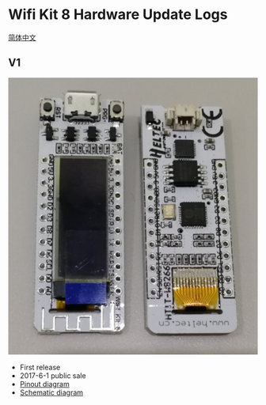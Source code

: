 # Wifi Kit 8  Hardware Update Logs
[简体中文](https://heltec-automation.readthedocs.io/zh_CN/latest/esp8266+arduino/wifi_kit_8/hardware_update_log.html)
## V1

![](img/hardware_update_log/01.png)

- First release
- 2017-6-1 public sale
- [Pinout diagram](http://resource.heltec.cn/download/WiFi_Kit_8/WIFI_Kit_8_Diagram(new).pdf)
- [Schematic diagram](http://resource.heltec.cn/download/WiFi_Kit_8/WIFI_Kit_8_Schematic_diagram.PDF)

